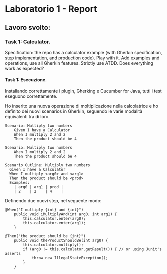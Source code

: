 # Laboratorio 1 - Report
## Lavoro svolto:
### Task 1: Calculator.
Specification: the repo has a calculator example (with Gherkin specification, step implementation, and production code). Play with it. Add examples
and operations, use all Gherkin features. Strictly use ATDD. Does everything work as expected?

#### Task 1: Esecuzione.
Installando correttamente i plugin, Gherking e Cucumber for Java, tutti i test eseguono correttamente. 

Ho inserito una nuova operazione di moltiplicazione nella calcolatrice e ho definito dei nuovi scenarios in Gherkin, seguendo le varie modalità equivalenti tra di loro.
```
Scenario: Multiply two numbers
    Given I have a Calculator
    When I multiply 2 and 2
    Then the product should be 4
```
```
Scenario: Multiply two numbers
    When I multiply 2 and 2
    Then the product should be 4
```
```
Scenario Outline: Multiply two numbers
  Given I have a Calculator
  When I multiply <arg0> and <arg1>
  Then the product should be <prod>
  Examples:
    | arg0 | arg1 | prod |
    | 2    | 2    | 4    |
```
Definendo due nuovi step, nel seguente modo: 
```
@When("I multiply {int} and {int}")
    public void iMultiplyAnd(int arg0, int arg1) {
        this.calculator.enter(arg0);
        this.calculator.enter(arg1);
    }
```
```
@Then("the product should be {int}")
    public void theProductShouldBe(int arg0) {
        this.calculator.multiply();
        if (arg0 != this.calculator.getResult()) { // or using Junit's asserts
            throw new IllegalStateException();
        }
    }
```
